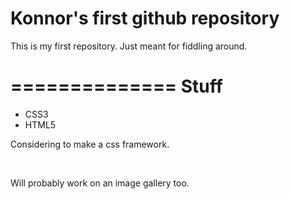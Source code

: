 # Konnor's first github repository

This is my first repository. Just meant for fiddling around.

==============
Stuff
==============
<ul>
<li>CSS3</li>
<li>HTML5</li>
</ul>

Considering to make a css framework.

<br>

Will probably work on an image gallery too.
